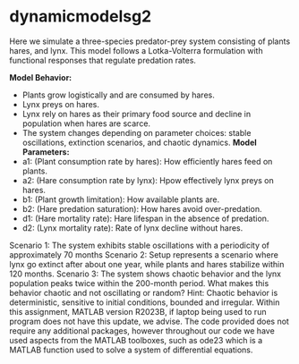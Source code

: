 # dynamicmodelsg2
Here we simulate a three-species predator-prey system consisting of plants  hares, and lynx. This model follows a Lotka-Volterra formulation with functional responses that regulate predation rates.

**Model Behavior:**
- Plants grow logistically and are consumed by hares.
- Lynx preys on hares.
- Lynx rely on hares as their primary food source and decline in population when hares are scarce.
- The system changes depending on parameter choices: stable oscillations, extinction scenarios, and chaotic dynamics.
 **Model Parameters:**
 - a1: (Plant consumption rate by hares): How efficiently hares feed on plants.
 - a2: (Hare consumption rate by lynx): Hpow effectively lynx preys on hares.
 - b1: (Plant growth limitation): How available plants are.
- b2: (Hare predation saturation): How hares avoid over-predation.
 - d1: (Hare mortality rate): Hare lifespan in the absence of predation.
 - d2: (Lynx mortality rate): Rate of lynx decline without hares.

 Scenario 1: The system exhibits stable oscillations with a periodicity of approximately 70 months
 Scenario 2: Setup represents a scenario where lynx go extinct after about one year, while plants and hares stabilize within 120 months.
 Scenario 3: The system shows chaotic behavior and the lynx population peaks twice within the 200-month period. What makes this behavior chaotic and not oscillating or random? Hint: Chaotic behavior is deterministic, sensitive to initial conditions, bounded and irregular.
 Within this assignment, MATLAB version R2023B, if laptop being used to run program does not have this update, we advise. The code provided does not require any additional packages, however throughout our code we have used aspects from the MATLAB toolboxes, such as ode23 which is a MATLAB function used to solve a system of differential equations. 

